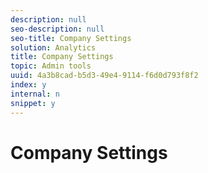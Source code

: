 ```yaml
---
description: null
seo-description: null
seo-title: Company Settings
solution: Analytics
title: Company Settings
topic: Admin tools
uuid: 4a3b8cad-b5d3-49e4-9114-f6d0d793f8f2
index: y
internal: n
snippet: y
---
```


# Company Settings

